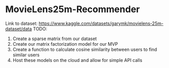 # MovieLens25m-Recommender
Link to dataset: https://www.kaggle.com/datasets/garymk/movielens-25m-dataset/data
TODO:
1. Create a sparse matrix from our dataset
2. Create our matrix factorization model for our MVP
3. Create a function to calculate cosine similarity between users to find similar users
4. Host these models on the cloud and allow for simple API calls
